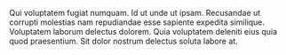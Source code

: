 Qui voluptatem fugiat numquam. Id ut unde ut ipsam. Recusandae ut corrupti molestias nam repudiandae esse sapiente expedita similique. Voluptatem laborum delectus dolorem. Quia voluptatem deleniti eius quia quod praesentium. Sit dolor nostrum delectus soluta labore at.